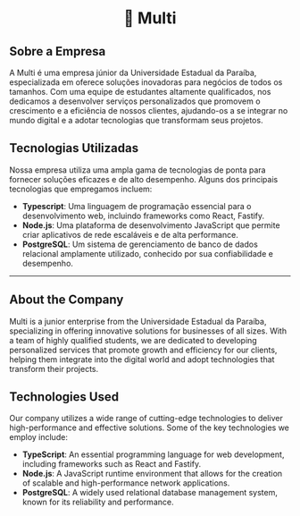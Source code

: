 <h1 align="center">
🚀 Multi 
</h1> 

## Sobre a Empresa

A Multi é uma empresa júnior da Universidade Estadual da Paraíba, especializada em oferece soluções inovadoras para negócios de todos os tamanhos. Com uma equipe de estudantes altamente qualificados, nos dedicamos a desenvolver serviços personalizados que promovem o crescimento e a eficiência de nossos clientes, ajudando-os a se integrar no mundo digital e a adotar tecnologias que transformam seus projetos.

## Tecnologias Utilizadas

Nossa empresa utiliza uma ampla gama de tecnologias de ponta para fornecer soluções eficazes e de alto desempenho. Alguns dos principais tecnologias que empregamos incluem:

- **Typescript**: Uma linguagem de programação essencial para o desenvolvimento web, incluindo frameworks como React, Fastify.
- **Node.js**: Uma plataforma de desenvolvimento JavaScript que permite criar aplicativos de rede escaláveis e de alta performance.
- **PostgreSQL**: Um sistema de gerenciamento de banco de dados relacional amplamente utilizado, conhecido por sua confiabilidade e desempenho.

<hr>

## About the Company

Multi is a junior enterprise from the Universidade Estadual da Paraíba, specializing in offering innovative solutions for businesses of all sizes. With a team of highly qualified students, we are dedicated to developing personalized services that promote growth and efficiency for our clients, helping them integrate into the digital world and adopt technologies that transform their projects.

## Technologies Used

Our company utilizes a wide range of cutting-edge technologies to deliver high-performance and effective solutions. Some of the key technologies we employ include:

- **TypeScript**: An essential programming language for web development, including frameworks such as React and Fastify.
- **Node.js**: A JavaScript runtime environment that allows for the creation of scalable and high-performance network applications.
- **PostgreSQL**: A widely used relational database management system, known for its reliability and performance.
